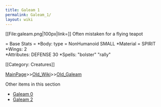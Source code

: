 ```yaml
---
title: Galeam 1
permalink: Galeam_1/
layout: wiki
---
```

[[File:galeam.png|100px|link=]] Often mistaken for a flying teapot

= Base Stats =
*Body: type = NonHumanoid SMALL
*Material = SPIRIT
*Wings: 2  
*Attributes: DEFENSE 30 
*Spells:  &quot;bolster&quot; &quot;rally&quot; 

[[Category: Creatures]]

[MainPage](/keeperrl_wiki/ "wikilink")>>[Old_Wiki](/keeperrl_wiki/Old_Wiki "wikilink")>>[Old_Galeam](/keeperrl_wiki/Old_Galeam "wikilink")

Other items in this section
-    [Galeam 0](/keeperrl_wiki/Galeam_0 "wikilink")
-    [Galeam 2](/keeperrl_wiki/Galeam_2 "wikilink")
